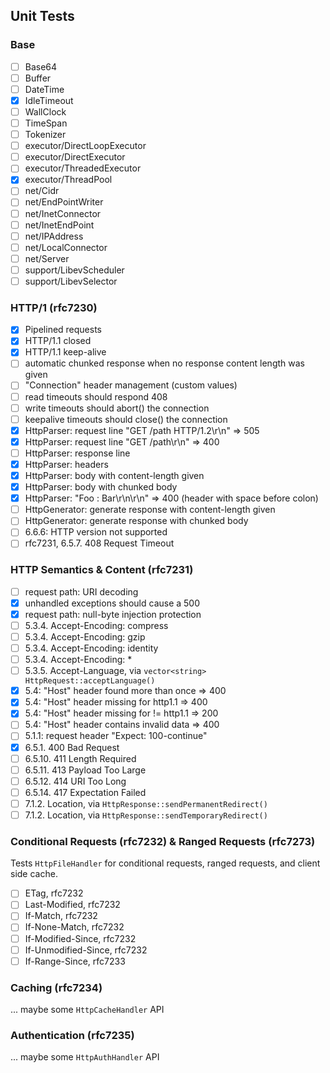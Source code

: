 
## Unit Tests

### Base

- [ ] Base64
- [ ] Buffer
- [ ] DateTime
- [x] IdleTimeout
- [ ] WallClock
- [ ] TimeSpan
- [ ] Tokenizer
- [ ] executor/DirectLoopExecutor
- [ ] executor/DirectExecutor
- [ ] executor/ThreadedExecutor
- [x] executor/ThreadPool
- [ ] net/Cidr
- [ ] net/EndPointWriter
- [ ] net/InetConnector
- [ ] net/InetEndPoint
- [ ] net/IPAddress
- [ ] net/LocalConnector
- [ ] net/Server
- [ ] support/LibevScheduler
- [ ] support/LibevSelector

### HTTP/1 (rfc7230)

- [x] Pipelined requests
- [x] HTTP/1.1 closed
- [x] HTTP/1.1 keep-alive
- [ ] automatic chunked response when no response content length was given
- [ ] "Connection" header management (custom values)
- [ ] read timeouts should respond 408
- [ ] write timeouts should abort() the connection
- [ ] keepalive timeouts should close() the connection
- [x] HttpParser: request line "GET /path HTTP/1.2\r\n" => 505
- [x] HttpParser: request line "GET /path\r\n" => 400
- [ ] HttpParser: response line
- [x] HttpParser: headers
- [x] HttpParser: body with content-length given
- [x] HttpParser: body with chunked body
- [x] HttpParser: "Foo : Bar\r\n\r\n" => 400 (header with space before colon)
- [ ] HttpGenerator: generate response with content-length given
- [ ] HttpGenerator: generate response with chunked body
- [ ] 6.6.6: HTTP version not supported
- [ ] rfc7231, 6.5.7. 408 Request Timeout

### HTTP Semantics & Content (rfc7231)

- [ ] request path: URI decoding
- [x] unhandled exceptions should cause a 500
- [x] request path: null-byte injection protection
- [ ] 5.3.4. Accept-Encoding: compress
- [ ] 5.3.4. Accept-Encoding: gzip
- [ ] 5.3.4. Accept-Encoding: identity
- [ ] 5.3.4. Accept-Encoding: *
- [ ] 5.3.5. Accept-Language, via `vector<string> HttpRequest::acceptLanguage()`
- [x] 5.4: "Host" header found more than once => 400
- [x] 5.4: "Host" header missing for http1.1 => 400
- [x] 5.4: "Host" header missing for != http1.1 => 200
- [ ] 5.4: "Host" header contains invalid data => 400
- [ ] 5.1.1: request header "Expect: 100-continue"
- [x] 6.5.1. 400 Bad Request
- [ ] 6.5.10. 411 Length Required
- [ ] 6.5.11. 413 Payload Too Large
- [ ] 6.5.12. 414 URI Too Long
- [ ] 6.5.14. 417 Expectation Failed
- [ ] 7.1.2.  Location, via `HttpResponse::sendPermanentRedirect()`
- [ ] 7.1.2.  Location, via `HttpResponse::sendTemporaryRedirect()`

### Conditional Requests (rfc7232) & Ranged Requests (rfc7273)

Tests `HttpFileHandler` for conditional requests, ranged requests,
and client side cache.

- [ ] ETag, rfc7232
- [ ] Last-Modified, rfc7232
- [ ] If-Match, rfc7232
- [ ] If-None-Match, rfc7232
- [ ] If-Modified-Since, rfc7232
- [ ] If-Unmodified-Since, rfc7232
- [ ] If-Range-Since, rfc7233

### Caching (rfc7234)

... maybe some `HttpCacheHandler` API

### Authentication (rfc7235)

... maybe some `HttpAuthHandler` API

